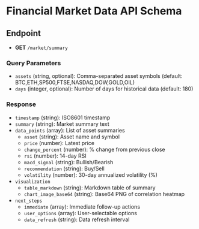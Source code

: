# Financial Market Data API Schema

## Endpoint

- **GET** `/market/summary`

### Query Parameters

- `assets` (string, optional): Comma-separated asset symbols (default: BTC,ETH,SP500,FTSE,NASDAQ,DOW,GOLD,OIL)
- `days` (integer, optional): Number of days for historical data (default: 180)

### Response

- `timestamp` (string): ISO8601 timestamp
- `summary` (string): Market summary text
- `data_points` (array): List of asset summaries
  - `asset` (string): Asset name and symbol
  - `price` (number): Latest price
  - `change_percent` (number): % change from previous close
  - `rsi` (number): 14-day RSI
  - `macd_signal` (string): Bullish/Bearish
  - `recommendation` (string): Buy/Sell
  - `volatility` (number): 30-day annualized volatility (%)
- `visualization`
  - `table_markdown` (string): Markdown table of summary
  - `chart_image_base64` (string): Base64 PNG of correlation heatmap
- `next_steps`
  - `immediate` (array): Immediate follow-up actions
  - `user_options` (array): User-selectable options
  - `data_refresh` (string): Data refresh interval
